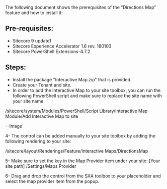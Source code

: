 
The following document shows the prerequisites of the “Directions Map” feature and how to install it:

## Pre-requisites:

- Sitecore 9 update1
- Sitecore Experience Accelerator 1.6 rev. 180103 
- Sitecore PowerShell Extensions-4.7.2

## Steps:
- Install the package "Interactive Map.zip" that is provided.
- Create your Tenant and site.
- In order to add the Interactive Map to your site toolbox, you can run the following PowerShell script and make sure to replace the site name with your site name:
 
/sitecore/system/Modules/PowerShell/Script Library/Interactive Map Module/Add Interactive Map to site

--Image

4-	 The control can be added manually to your site toolbox by adding the following rendering to your site:

/sitecore/layout/Renderings/Feature/Interactive Maps/DirectionsMap

5-	Make sure to set the key in the Map Provider item under your site:
[Your site path] /Settings/Maps Provider

6-	Drag and drop the control from the SXA toolbox to your placeholder and select the map provider item from the popup.
